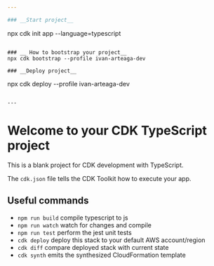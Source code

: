 ```yaml
---

### __Start project__
```
npx cdk init app --language=typescript
```

### __ How to bootstrap your project__
npx cdk bootstrap --profile ivan-arteaga-dev

### __Deploy project__
```
npx cdk deploy --profile ivan-arteaga-dev
```

---
```


# Welcome to your CDK TypeScript project

This is a blank project for CDK development with TypeScript.

The `cdk.json` file tells the CDK Toolkit how to execute your app.

## Useful commands

- `npm run build` compile typescript to js
- `npm run watch` watch for changes and compile
- `npm run test` perform the jest unit tests
- `cdk deploy` deploy this stack to your default AWS account/region
- `cdk diff` compare deployed stack with current state
- `cdk synth` emits the synthesized CloudFormation template

